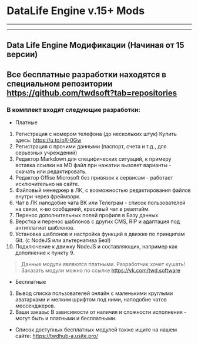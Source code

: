 # DataLife Engine v.15+ Mods
-------------------------
-------------------------
Data Life Engine Модификации (Начиная от 15 версии)
----------------------
## Все бесплатные разработки находятся в специальном репозитории https://github.com/twdsoft?tab=repositories
### В комплект входят следующие разработки:

- Платные

1. Регистрация с номером телефона (до нескольких штук)  Купить здесь: https://u.to/oX-0Gw
2. Регистрация с прочими данными (паспорт, счета и т.д., для серьезных учреждений)
3. Редактор Markdown для специфических ситуаций, к примеру вставка ссылки на MD файл при нажатии вызовет варианты - скачать или редактировать.
4. Редактор Offise Microsoft без привязок к сервисам - работает исключительно на сайте. 
5. Файловый менеджер в ЛК, с возможностью редактирования файлов внутри через фреймворк.
6. Чат в ЛК наподобие чата ВК или Телеграм - список пользователей на связи, к-во сообщений, красивый чат в реалтайм.
7. Перенос дополнительных полей профиля в Базу данных.
8. Верстка и перенос шаблонов с других CMS, RIP и адаптация под антиплагиат шаблонов.
9. Установка шаблонов и настройка функций в движке по принципам Git. (с NodeJS или альтернатива Без!)
10. Подключение к движку NodeJS и составляющих, например как дополнение к пункту 9.

> Данные модули являются платными. Разработчик хочет кушать!
> Заказать модули можно по ссылке https://vk.com/twd.software

- Бесплатные

1. Вывод списка пользователей онлайн с маленькими круглыми аватарками и мелким шрифтом под ними, наподобие чатов мессенджеров.
2. Ваши заказы: В зависимости от наличия и сложности исполнения - могут быть и платными и бесплатными.

- Список доступных бесплатных модулей также ищите на нашем сайте: https://twdhub-a.usite.pro/

